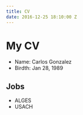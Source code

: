 ```yaml
---
title: CV
date: 2016-12-25 18:10:00 Z
---
```


# My CV
* Name: Carlos Gonzalez
* Birdth: Jan 28, 1989

## Jobs
* ALGES
* USACH 